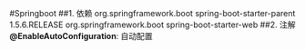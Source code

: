 #Springboot
##1. 依赖
         <parent>
             <groupId>org.springframework.boot</groupId>
             <artifactId>spring-boot-starter-parent</artifactId>
             <version>1.5.6.RELEASE</version>
         </parent>
         <dependencies>
             <dependency>
                 <groupId>org.springframework.boot</groupId>
                 <artifactId>spring-boot-starter-web</artifactId>
             </dependency>
         </dependencies>
##2. 注解
   __@EnableAutoConfiguration__: 自动配置
    